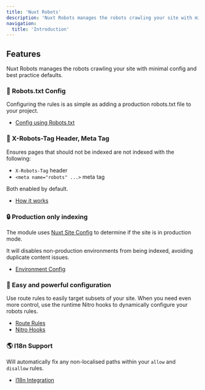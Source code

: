 ```yaml
---
title: 'Nuxt Robots'
description: 'Nuxt Robots manages the robots crawling your site with minimal config and best practice defaults.'
navigation:
  title: 'Introduction'
---
```


## Features

Nuxt Robots manages the robots crawling your site with minimal config and best practice defaults.

### 🤖 Robots.txt Config

Configuring the rules is as simple as adding a production robots.txt file to your project.

- [Config using Robots.txt](/docs/robots/guides/robots-txt)

### 🗿 X-Robots-Tag Header, Meta Tag

Ensures pages that should not be indexed are not indexed with the following:
- `X-Robots-Tag` header
- `<meta name="robots" ...>` meta tag

Both enabled by default.

- [How it works](/docs/robots/getting-started/how-it-works)

### 🔒 Production only indexing

The module uses [Nuxt Site Config](/docs/site-config/getting-started/background) to determine if the site is in production mode.

It will disables non-production environments from being indexed, avoiding duplicate content issues.

- [Environment Config](/docs/robots/guides/disable-indexing)

### 🔄 Easy and powerful configuration

Use route rules to easily target subsets of your site.
When you need even more control, use the runtime Nitro hooks to dynamically configure your robots rules.

- [Route Rules](/docs/robots/guides/route-rules)
- [Nitro Hooks](/docs/robots/nitro-api/nitro-hooks)

### 🌎 I18n Support

Will automatically fix any non-localised paths within your `allow` and `disallow` rules.

- [I18n Integration](/docs/robots/integration/i18n)
